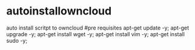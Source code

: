 # autoinstallowncloud
auto install scritpt to owncloud
#pre requisites
apt-get update -y; apt-get upgrade -y; apt-get install wget -y; apt-get install vim -y; apt-get install sudo -y;

